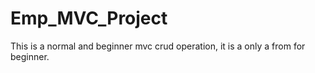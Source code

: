 # Emp_MVC_Project
This is a normal and beginner mvc crud operation, it is a only a from for beginner.
